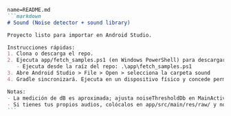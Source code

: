 ````markdown
name=README.md
```markdown
# Sound (Noise detector + sound library)

Proyecto listo para importar en Android Studio.

Instrucciones rápidas:
1. Clona o descarga el repo.
2. Ejecuta app/fetch_samples.ps1 (en Windows PowerShell) para descargar audios de ejemplo a app/src/main/res/raw/
   - Ejecuta desde la raíz del repo: .\app\fetch_samples.ps1
3. Abre Android Studio > File > Open > selecciona la carpeta sound
4. Gradle sincronizará. Ejecuta en un dispositivo físico y concede permiso al micrófono.

Notas:
- La medición de dB es aproximada; ajusta noiseThresholdDb en MainActivity.kt.
- Si tienes tus propios audios, colócalos en app/src/main/res/raw/ y nómbralos relax_1.mp3, relax_2.mp3, rain.mp3, ocean.mp3
```
````